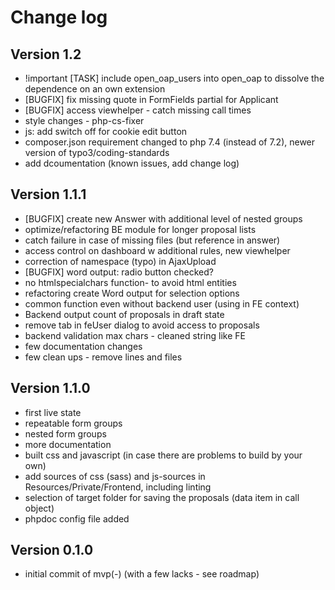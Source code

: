 # Change log

## Version 1.2

- !important  [TASK] include open_oap_users into open_oap to dissolve the dependence on an own extension
- [BUGFIX] fix missing quote in FormFields partial for Applicant
- [BUGFIX]  access viewhelper - catch missing call times
- style changes - php-cs-fixer
- js: add switch off for cookie edit button
- composer.json requirement changed to php 7.4 (instead of 7.2), newer version of typo3/coding-standards
- add dcoumentation (known issues, add change log)

## Version 1.1.1

- [BUGFIX] create new Answer with additional level of nested groups
- optimize/refactoring BE module for longer proposal lists
- catch failure in case of missing files (but reference in answer)
- access control on dashboard w additional rules, new viewhelper
- correction of namespace (typo) in AjaxUpload
- [BUGFIX] word output: radio button checked?
- no htmlspecialchars function-  to avoid html entities
- refactoring create Word output for selection options
- common function even without backend user (using in FE context)
- Backend output count of proposals in draft state
- remove tab in feUser dialog to avoid access to proposals
- backend validation max chars - cleaned string like FE
- few documentation changes
- few clean ups - remove lines and files

## Version 1.1.0

- first live state
- repeatable form groups
- nested form groups
- more documentation
- built css and javascript (in case there are problems to build by your own)
- add sources of css (sass) and js-sources in Resources/Private/Frontend, including linting
- selection of target folder for saving the proposals (data item in call object)
- phpdoc config file added

## Version 0.1.0

- initial commit of mvp(-) (with a few lacks - see roadmap)
